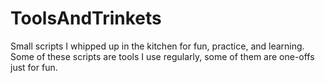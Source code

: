 # ToolsAndTrinkets
Small scripts I whipped up in the kitchen for fun, practice, and learning.
Some of these scripts are tools I use regularly, some of them are one-offs just for fun.
